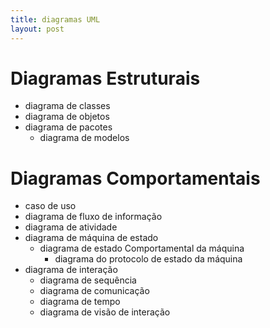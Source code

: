 ```yaml
---
title: diagramas UML
layout: post
---
```


# Diagramas Estruturais
- diagrama de classes
- diagrama de objetos
- diagrama de pacotes
    - diagrama de modelos

# Diagramas Comportamentais
- caso de uso
- diagrama de fluxo de informação
- diagrama de atividade
- diagrama de máquina de estado
    - diagrama de estado Comportamental da máquina
        - diagrama do protocolo de estado da máquina
- diagrama de interação
    - diagrama de sequência
    - diagrama de comunicação
    - diagrama de tempo
    - diagrama de visão de interação
